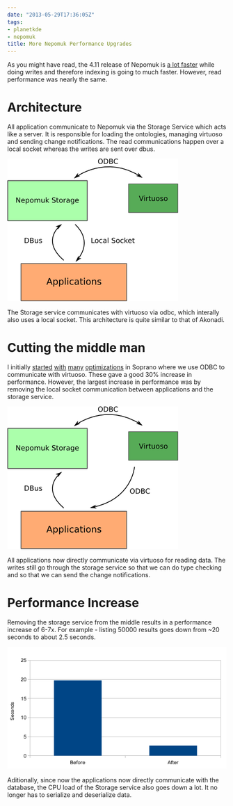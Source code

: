 ```yaml
---
date: "2013-05-29T17:36:05Z"
tags:
- planetkde
- nepomuk
title: More Nepomuk Performance Upgrades
---
```


As you might have read, the 4.11 release of Nepomuk is [a lot faster](http://vhanda.in/blog/2013/04/merging-nepomuk-graphs) while doing writes and therefore indexing is going to much faster. However, read performance was nearly the same.

# Architecture

All application communicate to Nepomuk via the Storage Service which acts like a server. It is responsible for loading the ontologies, managing virtuoso and sending change notifications. The read communications happen over a local socket whereas the writes are sent over dbus.

![Original Architecture](/blog/images/2013/05/29/2013-05-before.png)

The Storage service communicates with virtuoso via odbc, which interally also uses a local socket. This architecture is quite similar to that of Akonadi.

# Cutting the middle man

I initially [started](https://commits.kde.org/soprano/f8747bc9d8fa916907d90b7f2bf84ffba923becb) [with](https://commits.kde.org/soprano/4437f5ab2d4448266e96fae981ba1c248727260c) [many](https://commits.kde.org/soprano/b8fb9056c201ba8ba9645c55d024a4d42b79a20a) [optimizations](https://commits.kde.org/soprano/dda25ad5818ef41832a141267f1b614a8dbc6b99) in Soprano where we use ODBC to communicate with virtuoso. These gave a good 30% increase in performance. However, the largest increase in performance was by removing the local socket communication between applications and the storage service.

![New Architecture](/blog/images/2013/05/29/2013-05-after.png)

All applications now directly communicate via virtuoso for reading data. The writes still go through the storage service so that we can do type checking and so that we can send the change notifications.

# Performance Increase

Removing the storage service from the middle results in a performance increase of 6-7x. For example - listing 50000 results goes down from ~20 seconds to about 2.5 seconds.

![Charts](/blog/images/2013/05/29/2013-05-charts.png)

Aditionally, since now the applications now directly communicate with the database, the CPU load of the Storage service also goes down a lot. It no longer has to serialize and deserialize data. 




